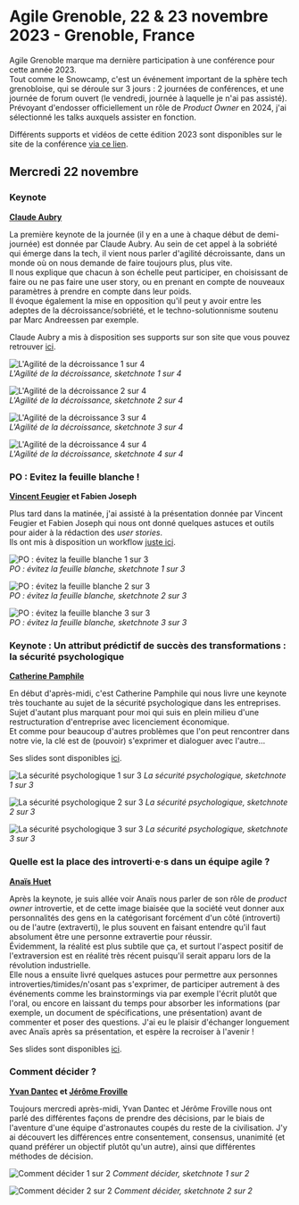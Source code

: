 # Agile Grenoble, 22 & 23 novembre 2023 - Grenoble, France

Agile Grenoble marque ma dernière participation à une conférence pour cette année 2023.  
Tout comme le Snowcamp, c'est un événement important de la sphère tech grenobloise, qui se déroule sur 3 jours : 2 journées de conférences, et une journée de forum ouvert (le vendredi, journée à laquelle je n'ai pas assisté).  
Prévoyant d'endosser officiellement un rôle de _Product Owner_ en 2024, j'ai sélectionné les talks auxquels assister en fonction.  

Différents supports et vidéos de cette édition 2023 sont disponibles sur le site de la conférence [via ce lien](https://agile-grenoble.org/agile-grenoble-2023-supports-et-videos/).

## Mercredi 22 novembre

### Keynote

**[Claude Aubry](https://claudeaubry.fr/)**

La première keynote de la journée (il y en a une à chaque début de demi-journée) est donnée par Claude Aubry. Au sein de cet appel à la sobriété qui émerge dans la tech, il vient nous parler d'agilité décroissante, dans un monde où on nous demande de faire toujours plus, plus vite.  
Il nous explique que chacun à son échelle peut participer, en choisissant de faire ou ne pas faire une user story, ou en prenant en compte de nouveaux paramètres à prendre en compte dans leur poids.  
Il évoque également la mise en opposition qu'il peut y avoir entre les adeptes de la décroissance/sobriété, et le techno-solutionnisme soutenu par Marc Andreessen par exemple.  

Claude Aubry a mis à disposition ses supports sur son site que vous pouvez retrouver [ici](https://claudeaubry.fr/series/decroissance/).

![L'Agilité de la décroissance 1 sur 4](./img/agilite_decroissance_1-4.jpg)  
*L'Agilité de la décroissance, sketchnote 1 sur 4*

![L'Agilité de la décroissance 2 sur 4](./img/agilite_decroissance_2-4.jpg)  
*L'Agilité de la décroissance, sketchnote 2 sur 4*

![L'Agilité de la décroissance 3 sur 4](./img/agilite_decroissance_3-4.jpg)  
*L'Agilité de la décroissance, sketchnote 3 sur 4*

![L'Agilité de la décroissance 4 sur 4](./img/agilite_decroissance_4-4.jpg)  
*L'Agilité de la décroissance, sketchnote 4 sur 4*

### PO : Evitez la feuille blanche !

**[Vincent Feugier](https://www.linkedin.com/in/vincent-feugier-634a98123/?originalSubdomain=fr) et Fabien Joseph**

Plus tard dans la matinée, j'ai assisté à la présentation donnée par Vincent Feugier et Fabien Joseph qui nous ont donné quelques astuces et outils pour aider à la rédaction des _user stories_.  
Ils ont mis à disposition un workflow [juste ici](https://drive.google.com/file/d/1rOIe81ZB7s38ySXQnuH_V3nfkoY-xi65/view).  

![PO : évitez la feuille blanche 1 sur 3](./img/po_feuille_blanche_1-3.jpg)  
*PO : évitez la feuille blanche, sketchnote 1 sur 3*

![PO : évitez la feuille blanche 2 sur 3](./img/po_feuille_blanche_2-3.jpg)  
*PO : évitez la feuille blanche, sketchnote 2 sur 3*

![PO : évitez la feuille blanche 3 sur 3](./img/po_feuille_blanche_3-3.jpg)  
*PO : évitez la feuille blanche, sketchnote 3 sur 3*

### Keynote : Un attribut prédictif de succès des transformations : la sécurité psychologique

**[Catherine Pamphile](https://www.linkedin.com/in/balanceisinmotion/)**

En début d'après-midi, c'est Catherine Pamphile qui nous livre une keynote très touchante au sujet de la sécurité psychologique dans les entreprises. Sujet d'autant plus marquant pour moi qui suis en plein milieu d'une restructuration d'entreprise avec licenciement économique.  
Et comme pour beaucoup d'autres problèmes que l'on peut rencontrer dans notre vie, la clé est de (pouvoir) s'exprimer et dialoguer avec l'autre...  

Ses slides sont disponibles [ici](https://drive.google.com/file/d/1HB5lcLZz6-45EX59k6KqPxlbipGS_zrq/view).  

![La sécurité psychologique 1 sur 3](./img/secu_psycho_1-3.jpg)
*La sécurité psychologique, sketchnote 1 sur 3*

![La sécurité psychologique 2 sur 3](./img/secu_psycho_2-3.jpg)
*La sécurité psychologique, sketchnote 2 sur 3*

![La sécurité psychologique 3 sur 3](./img/secu_psycho_3-3.jpg)
*La sécurité psychologique, sketchnote 3 sur 3*


### Quelle est la place des introverti·e·s dans un équipe agile ?

**[Anaïs Huet](https://www.linkedin.com/in/anais-huet-scrum-master/)**

Après la keynote, je suis allée voir Anaïs nous parler de son rôle de _product owner_ introvertie, et de cette image biaisée que la société veut donner aux personnalités des gens en la catégorisant forcément d'un côté (introverti) ou de l'autre (extraverti), le plus souvent en faisant entendre qu'il faut absolument être une personne extravertie pour réussir.  
Évidemment, la réalité est plus subtile que ça, et surtout l'aspect positif de l'extraversion est en réalité très récent puisqu'il serait apparu lors de la révolution industrielle.  
Elle nous a ensuite livré quelques astuces pour permettre aux personnes introverties/timides/n'osant pas s'exprimer, de participer autrement à des événements comme les brainstormings via par exemple l'écrit plutôt que l'oral, ou encore en laissant du temps pour absorber les informations (par exemple, un document de spécifications, une présentation) avant de commenter et poser des questions.
J'ai eu le plaisir d'échanger longuement avec Anaïs après sa présentation, et espère la recroiser à l'avenir !  

Ses slides sont disponibles [ici](https://drive.google.com/file/d/1mMozbTQXFx8qkbOuCxSphIYtELEd9k1E/view).  

### Comment décider ?

**[Yvan Dantec](https://www.linkedin.com/in/yvan-dantec/) et [Jérôme Froville](https://www.linkedin.com/in/froville/)**

Toujours mercredi après-midi, Yvan Dantec et Jérôme Froville nous ont parlé des différentes façons de prendre des décisions, par le biais de l'aventure d'une équipe d'astronautes coupés du reste de la civilisation. J'y ai découvert les différences entre consentement, consensus, unanimité (et quand préférer un objectif plutôt qu'un autre), ainsi que différentes méthodes de décision.  

![Comment décider 1 sur 2](./img/comment_decider_1-2.jpg)
*Comment décider, sketchnote 1 sur 2*

![Comment décider 2 sur 2](./img/comment_decider_2-2.jpg)
*Comment décider, sketchnote 2 sur 2*